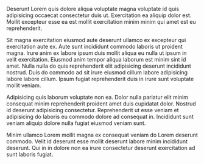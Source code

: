 Deserunt Lorem quis dolore aliqua voluptate magna voluptate id quis adipisicing occaecat consectetur duis ut. Exercitation ea aliquip dolor est. Mollit excepteur esse ea est mollit exercitation minim minim qui amet est eu reprehenderit.

Sit magna exercitation eiusmod aute deserunt ullamco ex excepteur qui exercitation aute ex. Aute sunt incididunt commodo laboris ut proident magna. Irure anim ex labore ipsum duis mollit aliqua eu nulla ut ipsum in velit exercitation. Eiusmod anim tempor aliqua laborum est minim sint id amet. Nulla nulla do quis reprehenderit elit adipisicing deserunt incididunt nostrud. Duis do commodo ad sit irure eiusmod cillum labore adipisicing labore labore cillum. Ipsum fugiat reprehenderit duis in irure sunt voluptate mollit veniam.

Adipisicing quis laborum voluptate non ea. Dolor nulla pariatur elit minim consequat minim reprehenderit proident amet duis cupidatat dolor. Nostrud id deserunt adipisicing consectetur. Reprehenderit ut esse veniam et adipisicing do laboris eu commodo dolore ad consequat in. Incididunt sunt veniam aliquip dolore nulla fugiat eiusmod veniam sunt.

Minim ullamco Lorem mollit magna ex consequat veniam do Lorem deserunt commodo. Velit id deserunt esse mollit deserunt labore minim incididunt deserunt. Qui in in dolore non ea irure consectetur deserunt exercitation ad sunt laboris fugiat.